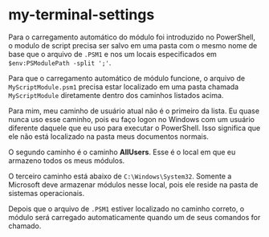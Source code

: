 # my-terminal-settings

Para o carregamento automático do módulo foi introduzido no PowerShell, o modulo de script precisa ser salvo em uma pasta com o mesmo nome de base que o arquivo de `.PSM1` e nos um locais especificados em `$env:PSModulePath -split ';'`.

Para que o carregamento automático de módulo funcione, o arquivo de `MyScriptModule.psm1` precisa estar localizado em uma pasta chamada `MyScriptModule` diretamente dentro dos caminhos listados acima.

Para mim, meu caminho de usuário atual não é o primeiro da lista. Eu quase nunca uso esse caminho, pois eu faço logon no Windows com um usuário diferente daquele que eu uso para executar o PowerShell. Isso significa que ele não está localizado na pasta meus documentos normais.

O segundo caminho é o caminho **AllUsers**. Esse é o local em que eu armazeno todos os meus módulos.

O terceiro caminho está abaixo de `C:\Windows\System32`. Somente a Microsoft deve armazenar módulos nesse local, pois ele reside na pasta de sistemas operacionais.

Depois que o arquivo de `.PSM1` estiver localizado no caminho correto, o módulo será carregado automaticamente quando um de seus comandos for chamado.
